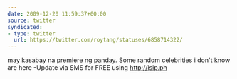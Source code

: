 ```yaml
---
date: 2009-12-20 11:59:37+00:00
source: twitter
syndicated:
- type: twitter
  url: https://twitter.com/roytang/statuses/6858714322/
---
```


may kasabay na premiere ng panday. Some random celebrities i don't know are here -Update via SMS for FREE using http://isip.ph